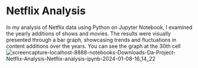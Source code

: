 # Netflix Analysis
In my analysis of Netflix data using Python on Jupyter Notebook, I examined the yearly additions of shows and movies. The results were visually presented through a bar graph, showcasing trends and fluctuations in content additions over the years. You can see the graph at the 30th cell
![screencapture-localhost-8888-notebooks-Downloads-Da-Project-Netflix-Analysis-Netflix-analysis-ipynb-2024-01-08-16_14_22](https://github.com/Rizwans-github/Netflix-Analysis/assets/141806496/a07cd298-ec87-4858-8830-69accaec52a5)
